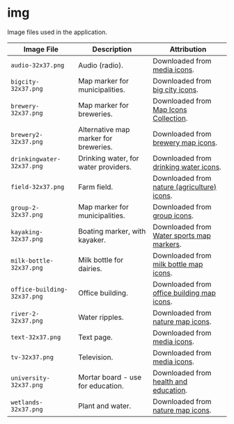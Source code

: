 # img

Image files used in the application.

| **Image File** | **Description** | **Attribution** |
| -- | -- | -- |
| `audio-32x37.png` | Audio (radio). | Downloaded from [media icons](https://mapicons.mapsmarker.com/markers/media/audio/). |
| `bigcity-32x37.png` | Map marker for municipalities. | Downloaded from [big city icons](https://mapicons.mapsmarker.com/markers/tourism/place-to-see/big-city/?custom_color=ff5047). |
| `brewery-32x37.png` | Map marker for breweries. | Downloaded from [Map Icons Collection](https://mapicons.mapsmarker.com/markers/restaurants-bars/bars/bar/). |
| `brewery2-32x37.png` | Alternative map marker for breweries. | Downloaded from [brewery map icons](https://mapicons.mapsmarker.com/markers/industry/brewery/). |
| `drinkingwater-32x37.png` | Drinking water, for water providers. | Downloaded from [drinking water icons](https://mapicons.mapsmarker.com/markers/nature/natural-marvels/drinking-water/?custom_color=0000ff). |
| `field-32x37.png` | Farm field. | Downloaded from [nature (agriculture) icons](https://mapicons.mapsmarker.com/markers/nature/agriculture/field/?custom_color=035e2d). |
| `group-2-32x37.png` | Map marker for municipalities. | Downloaded from [group icons](https://mapicons.mapsmarker.com/markers/offices/group/?custom_color=ff5100). |
| `kayaking-32x37.png` | Boating marker, with kayaker. | Downloaded from [Water sports map markers](https://mapicons.mapsmarker.com/markers/sports/water-sports/). |
| `milk-bottle-32x37.png` | Milk bottle for dairies. | Downloaded from [milk bottle map icons](https://mapicons.mapsmarker.com/markers/stores/food-drink/milk-bottle/). |
| `office-building-32x37.png` | Office building. | Downloaded from [office building map icons](https://mapicons.mapsmarker.com/markers/offices/real-estate/office-building/). |
| `river-2-32x37.png` | Water ripples. | Downloaded from [nature map icons](https://mapicons.mapsmarker.com/markers/health-education/education/river-2/). |
| `text-32x37.png` | Text page. | Downloaded from [media icons](https://mapicons.mapsmarker.com/markers/media/text/). |
| `tv-32x37.png` | Television. | Downloaded from [media icons](https://mapicons.mapsmarker.com/markers/media/tv/). |
| `university-32x37.png` | Mortar board - use for education. | Downloaded from [health and education](https://mapicons.mapsmarker.com/markers/health-education/education/university/). |
| `wetlands-32x37.png` | Plant and water. | Downloaded from [nature map icons](https://mapicons.mapsmarker.com/markers/health-education/education/wetlands/). |
